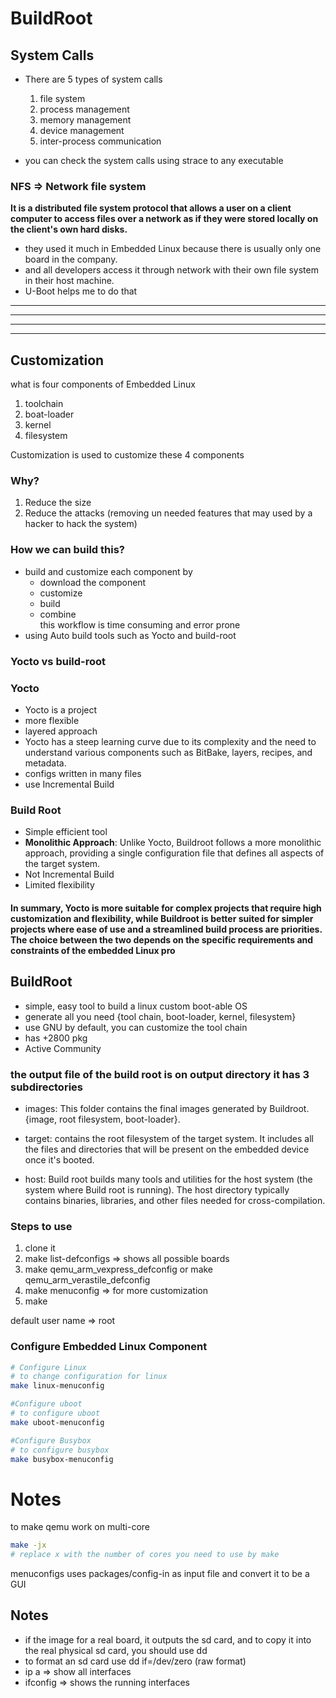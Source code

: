# BuildRoot

## System Calls
- There are 5 types of system calls
    1. file system
    2. process management
    3. memory management
    4. device management
    5. inter-process communication

- you can check the system calls using strace to any executable

### NFS => Network file system
**It is a distributed file system protocol that allows a user on a client computer to access files over a network as if they were stored locally on the client's own hard disks.**
- they used it much in Embedded Linux because there is usually only one board in the company.
- and all developers access it through network with their own file system in their host machine.
- U-Boot helps me to do that
---
---
---
---
## Customization

what is four components of Embedded Linux
1. toolchain
2. boat-loader
3. kernel
4. filesystem

Customization is used to customize these 4 components
### Why?
1. Reduce the size
2. Reduce the attacks (removing un needed features that may used by a hacker to hack the system)

### How we can build this?
- build and customize each component by
    - download the component
    - customize
    - build 
    - combine
    \
this workflow is time consuming and error prone
- using Auto build tools such as Yocto and build-root

### Yocto vs build-root

### Yocto
- Yocto is a project
- more flexible
- layered approach
- Yocto has a steep learning curve due to its complexity and the need to understand various components such as BitBake, layers, recipes, and metadata.
- configs written in many files
- use Incremental Build

### Build Root
- Simple efficient tool
- **Monolithic Approach**: Unlike Yocto, Buildroot follows a more monolithic approach, providing a single configuration file that defines all aspects of the target system.
- Not Incremental Build
- Limited flexibility

#### In summary, Yocto is more suitable for complex projects that require high customization and flexibility, while Buildroot is better suited for simpler projects where ease of use and a streamlined build process are priorities. The choice between the two depends on the specific requirements and constraints of the embedded Linux pro

## BuildRoot
- simple, easy tool to build a linux custom boot-able OS
- generate all you need {tool chain, boot-loader, kernel, filesystem}
- use GNU by default, you can customize the tool chain
- has +2800 pkg
- Active Community


### the output file of the build root is on output directory it has 3 subdirectories

- images: This folder contains the final images generated by Buildroot. {image, root filesystem, boot-loader}.

- target: contains the root filesystem of the target system. It includes all the files and directories that will be present on the embedded device once it's booted.

- host: Build root builds many tools and utilities for the host system (the system where Build root is running). The host directory typically contains binaries, libraries, and other files needed for cross-compilation.

### Steps to use 
1. clone it 
2. make list-defconfigs  => shows all possible boards
3. make qemu_arm_vexpress_defconfig or make qemu_arm_verastile_defconfig
4. make menuconfig => for more customization
5. make 

default user name => root

### Configure Embedded Linux Component
```bash
# Configure Linux
# to change configuration for linux 
make linux-menuconfig

#Configure uboot
# to configure uboot
make uboot-menuconfig

#Configure Busybox
# to configure busybox
make busybox-menuconfig
```

# Notes
to make qemu work on multi-core
```bash
make -jx
# replace x with the number of cores you need to use by make
```
menuconfigs uses packages/config-in as input file and convert it to be a GUI


## Notes
- if the image for a real board, it outputs the sd card, and to copy it into the real physical sd card, you should use dd
- to format an sd card use dd if=/dev/zero (raw format)
- ip a => show all interfaces
- ifconfig => shows the running interfaces

